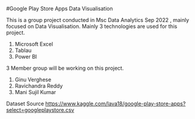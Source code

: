 #Google Play Store Apps Data Visualisation


This is a group project conducted in Msc Data Analytics Sep 2022 , mainly focused on Data Visualisation.
Mainly 3 technologies are used for this project.

1. Microsoft Excel
2. Tablau
3. Power BI

3 Member group will be working on this project.

1. Ginu Verghese
2. Ravichandra Reddy
3. Mani Sujil Kumar

Dataset Source
https://www.kaggle.com/lava18/google-play-store-apps?select=googleplaystore.csv
